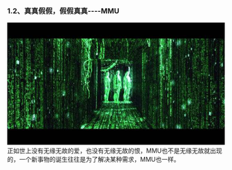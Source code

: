 ### 1.2、真真假假，假假真真----MMU
![MMU](../../images/25.jpg)
正如世上没有无缘无故的爱，也没有无缘无故的恨，MMU也不是无缘无故就出现的，一个新事物的诞生往往是为了解决某种需求，MMU也一样。

